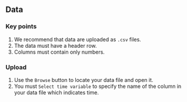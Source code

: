 ## Data

### Key points

1. We recommend that data are uploaded as `.csv` files.
2. The data must have a header row.
3. Columns must contain only numbers.

### Upload

1. Use the `Browse` button to locate your data file and open it.
2. You must `Select time variable` to specify the name of the column in your data file which indicates time.
